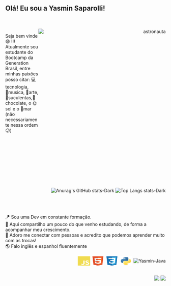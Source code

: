 ## Olá! Eu sou a Yasmin Saparolli!

<br>



<div style= "display: inline_block" align="right"><br>
 <img alt="astronauta" align="right" height="500" width="400"  src="https://user-images.githubusercontent.com/127205957/230701400-18cce081-0190-4305-811d-81901b16a555.png")/>
<section align = "left">


 Seja bem vinde 😄 !!! Atualmente sou estudante do Bootcamp da Generation Brasil, entre minhas paixões posso citar: 💻tecnologia, 🎵musica, 🎨arte, 🌵suculentas,🍫chocolate, o 🌞sol e o 🌊mar (não necessariamente nessa ordem 😜)
 </section> <br>

![Anurag's GitHub stats-Dark](https://github-readme-stats.vercel.app/api?username=yasmin-ccs&bg_color=DEG,84539b,d46752&ring_color=dbdbe8&title_color=dbdbe8&text_color=dbdbe8&hide_border=true#gh-dark-mode-only)
![Top Langs stats-Dark](https://github-readme-stats.vercel.app/api/top-langs/?username=yasmin-ccs&&layout=compact&bg_color=DEG,d46752,84539b&title_color=dbdbe8&text_color=dbdbe8&hide_border=true#gh-dark-mode-only)
 
</div>
<br>
<br> <br>
 <section align = "left">
  🪁 Sou uma Dev em constante formação. <br>
  🌱 Aqui compartilho um pouco do que venho estudando, de forma a acompanhar meu crescimento.<br>
  🥳 Adoro me conectar com pessoas e acredito que podemos aprender muito com as trocas!<br>
  🌎 Falo inglês e espanhol fluentemente<br>
 </section>

<div style= "display: inline_block" align="right"><br>
 <img align="center" alt="Yasmin-Js" height="30" width="40" src="https://raw.githubusercontent.com/devicons/devicon/master/icons/javascript/javascript-plain.svg">
 <img align="center" alt="Yasmin-HTML" height="30" width="40" src="https://raw.githubusercontent.com/devicons/devicon/master/icons/html5/html5-original.svg">
 <img align="center" alt="Yasmin-CSS" height="30" width="40" src="https://raw.githubusercontent.com/devicons/devicon/master/icons/css3/css3-original.svg">
 <img align="center" alt="Yasmin-Python" height="30" width="40" src="https://raw.githubusercontent.com/devicons/devicon/master/icons/python/python-original.svg">
 <img align="center" alt="Yasmin-Java" height="30" width="40" src="https://cdn.jsdelivr.net/gh/devicons/devicon/icons/java/java-original.svg" />

<br>
<br>

<a href = "mailto:yas.carozzi@gmail.com"><img src="https://img.shields.io/badge/Gmail-D14836?style=for-the-badge&logo=gmail&logoColor=white" target="_blank"></a>
<a href="https://www.linkedin.com/in/yasmin-saparolli/" target="_blank"><img src="https://img.shields.io/badge/-LinkedIn-%230077B5?style=for-the-badge&logo=linkedin&logoColor=white" target="_blank"></a>

<br>


 </div>
 

